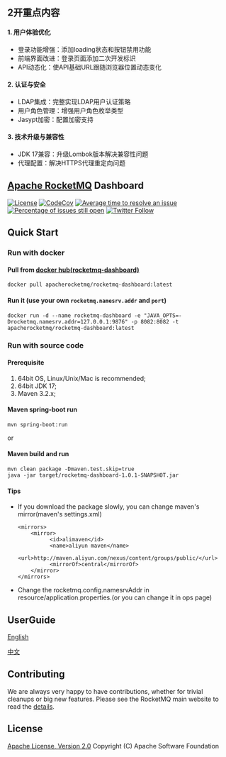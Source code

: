 ## 2开重点内容

#### 1. 用户体验优化
+ 登录功能增强：添加loading状态和按钮禁用功能
+ 前端界面改进：登录页面添加二次开发标识
+ API动态化：使API基础URL跟随浏览器位置动态变化

#### 2. 认证与安全
+ LDAP集成：完整实现LDAP用户认证策略
+ 用户角色管理：增强用户角色枚举类型
+ Jasypt加密：配置加密支持

#### 3. 技术升级与兼容性
+ JDK 17兼容：升级Lombok版本解决兼容性问题
+ 代理配置：解决HTTPS代理重定向问题

## [Apache RocketMQ](https://github.com/apache/rocketmq) Dashboard 
[![License](https://img.shields.io/badge/license-Apache%202-4EB1BA.svg)](https://www.apache.org/licenses/LICENSE-2.0.html)
[![CodeCov](https://codecov.io/gh/apache/rocketmq-dashboard/branch/master/graph/badge.svg)](https://codecov.io/gh/apache/rocketmq-dashboard)
[![Average time to resolve an issue](http://isitmaintained.com/badge/resolution/apache/rocketmq-dashboard.svg)](http://isitmaintained.com/project/apache/rocketmq-dashboard "Average time to resolve an issue")
[![Percentage of issues still open](http://isitmaintained.com/badge/open/apache/rocketmq-dashboard.svg)](http://isitmaintained.com/project/apache/rocketmq-dashboard "Percentage of issues still open")
[![Twitter Follow](https://img.shields.io/twitter/follow/ApacheRocketMQ?style=social)](https://twitter.com/intent/follow?screen_name=ApacheRocketMQ)
## Quick Start

### Run with docker

#### Pull from [docker hub(rocketmq-dashboard)](https://hub.docker.com/r/apacherocketmq/rocketmq-dashboard/tags)

```shell
docker pull apacherocketmq/rocketmq-dashboard:latest
```

#### Run it (use your own `rocketmq.namesrv.addr` and `port`)

```shell
docker run -d --name rocketmq-dashboard -e "JAVA_OPTS=-Drocketmq.namesrv.addr=127.0.0.1:9876" -p 8082:8082 -t apacherocketmq/rocketmq-dashboard:latest
```

### Run with source code


#### Prerequisite
1. 64bit OS, Linux/Unix/Mac is recommended;
2. 64bit JDK 17;
3. Maven 3.2.x;

#### Maven spring-boot run

```shell
mvn spring-boot:run
```
or

#### Maven build and run

```shell
mvn clean package -Dmaven.test.skip=true
java -jar target/rocketmq-dashboard-1.0.1-SNAPSHOT.jar
```

#### Tips
* If you download the package slowly, you can change maven's mirror(maven's settings.xml)

  ```
  <mirrors>
      <mirror>
            <id>alimaven</id>
            <name>aliyun maven</name>
            <url>http://maven.aliyun.com/nexus/content/groups/public/</url>
            <mirrorOf>central</mirrorOf>        
      </mirror>
  </mirrors>
  ```

* Change the rocketmq.config.namesrvAddr in resource/application.properties.(or you can change it in ops page)

## UserGuide

[English](https://github.com/apache/rocketmq-dashboard/blob/master/docs/1_0_0/UserGuide_EN.md)

[中文](https://github.com/apache/rocketmq-dashboard/blob/master/docs/1_0_0/UserGuide_CN.md)

## Contributing

We are always very happy to have contributions, whether for trivial cleanups or big new features. Please see the RocketMQ main website to read the [details](http://rocketmq.apache.org/docs/how-to-contribute/).

## License
[Apache License, Version 2.0](http://www.apache.org/licenses/LICENSE-2.0.html) Copyright (C) Apache Software Foundation
